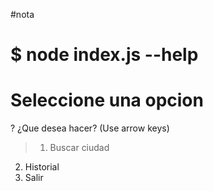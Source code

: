 #nota

$ node index.js --help
========================
 Seleccione una opcion
=========================

? ¿Que desea hacer? (Use arrow keys)
> 1. Buscar ciudad
  2. Historial
  0. Salir
